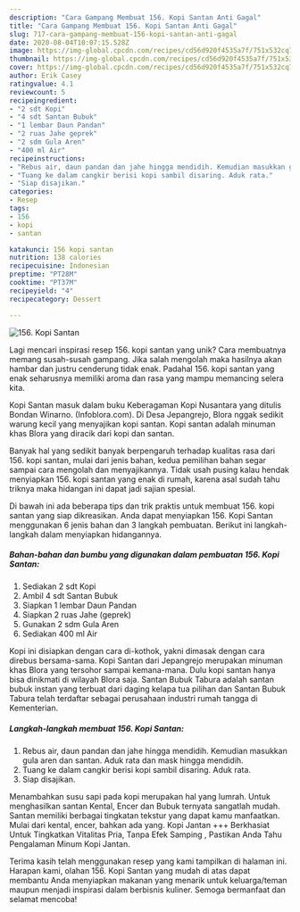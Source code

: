 ```yaml
---
description: "Cara Gampang Membuat 156. Kopi Santan Anti Gagal"
title: "Cara Gampang Membuat 156. Kopi Santan Anti Gagal"
slug: 717-cara-gampang-membuat-156-kopi-santan-anti-gagal
date: 2020-08-04T10:07:15.528Z
image: https://img-global.cpcdn.com/recipes/cd56d920f4535a7f/751x532cq70/156-kopi-santan-foto-resep-utama.jpg
thumbnail: https://img-global.cpcdn.com/recipes/cd56d920f4535a7f/751x532cq70/156-kopi-santan-foto-resep-utama.jpg
cover: https://img-global.cpcdn.com/recipes/cd56d920f4535a7f/751x532cq70/156-kopi-santan-foto-resep-utama.jpg
author: Erik Casey
ratingvalue: 4.1
reviewcount: 5
recipeingredient:
- "2 sdt Kopi"
- "4 sdt Santan Bubuk"
- "1 lembar Daun Pandan"
- "2 ruas Jahe geprek"
- "2 sdm Gula Aren"
- "400 ml Air"
recipeinstructions:
- "Rebus air, daun pandan dan jahe hingga mendidih. Kemudian masukkan gula aren dan santan. Aduk rata dan mask hingga mendidih."
- "Tuang ke dalam cangkir berisi kopi sambil disaring. Aduk rata."
- "Siap disajikan."
categories:
- Resep
tags:
- 156
- kopi
- santan

katakunci: 156 kopi santan 
nutrition: 138 calories
recipecuisine: Indonesian
preptime: "PT28M"
cooktime: "PT37M"
recipeyield: "4"
recipecategory: Dessert

---
```



![156. Kopi Santan](https://img-global.cpcdn.com/recipes/cd56d920f4535a7f/751x532cq70/156-kopi-santan-foto-resep-utama.jpg)

Lagi mencari inspirasi resep 156. kopi santan yang unik? Cara membuatnya memang susah-susah gampang. Jika salah mengolah maka hasilnya akan hambar dan justru cenderung tidak enak. Padahal 156. kopi santan yang enak seharusnya memiliki aroma dan rasa yang mampu memancing selera kita.

Kopi Santan masuk dalam buku Keberagaman Kopi Nusantara yang ditulis Bondan Winarno. (Infoblora.com). Di Desa Jepangrejo, Blora nggak sedikit warung kecil yang menyajikan kopi santan. Kopi santan adalah minuman khas Blora yang diracik dari kopi dan santan.

Banyak hal yang sedikit banyak berpengaruh terhadap kualitas rasa dari 156. kopi santan, mulai dari jenis bahan, kedua pemilihan bahan segar sampai cara mengolah dan menyajikannya. Tidak usah pusing kalau hendak menyiapkan 156. kopi santan yang enak di rumah, karena asal sudah tahu triknya maka hidangan ini dapat jadi sajian spesial.


Di bawah ini ada beberapa tips dan trik praktis untuk membuat 156. kopi santan yang siap dikreasikan. Anda dapat menyiapkan 156. Kopi Santan menggunakan 6 jenis bahan dan 3 langkah pembuatan. Berikut ini langkah-langkah dalam menyiapkan hidangannya.

<!--inarticleads1-->

##### Bahan-bahan dan bumbu yang digunakan dalam pembuatan 156. Kopi Santan:

1. Sediakan 2 sdt Kopi
1. Ambil 4 sdt Santan Bubuk
1. Siapkan 1 lembar Daun Pandan
1. Siapkan 2 ruas Jahe (geprek)
1. Gunakan 2 sdm Gula Aren
1. Sediakan 400 ml Air


Kopi ini disiapkan dengan cara di-kothok, yakni dimasak dengan cara direbus bersama-sama. Kopi Santan dari Jepangrejo merupakan minuman khas Blora yang tersohor sampai kemana-mana. Dulu kopi santan hanya bisa dinikmati di wilayah Blora saja. Santan Bubuk Tabura adalah santan bubuk instan yang terbuat dari daging kelapa tua pilihan dan Santan Bubuk Tabura telah terdaftar sebagai perusahaan industri rumah tangga di Kementerian. 

<!--inarticleads2-->

##### Langkah-langkah membuat 156. Kopi Santan:

1. Rebus air, daun pandan dan jahe hingga mendidih. Kemudian masukkan gula aren dan santan. Aduk rata dan mask hingga mendidih.
1. Tuang ke dalam cangkir berisi kopi sambil disaring. Aduk rata.
1. Siap disajikan.


Menambahkan susu sapi pada kopi merupakan hal yang lumrah. Untuk menghasilkan santan Kental, Encer dan Bubuk ternyata sangatlah mudah. Santan memiliki berbagai tingkatan tekstur yang dapat kamu manfaatkan. Mulai dari kental, encer, bahkan ada yang. Kopi Jantan +++ Berkhasiat Untuk Tingkatkan Vitalitas Pria, Tanpa Efek Samping , Pastikan Anda Tahu Pengalaman Minum Kopi Jantan. 

Terima kasih telah menggunakan resep yang kami tampilkan di halaman ini. Harapan kami, olahan 156. Kopi Santan yang mudah di atas dapat membantu Anda menyiapkan makanan yang menarik untuk keluarga/teman maupun menjadi inspirasi dalam berbisnis kuliner. Semoga bermanfaat dan selamat mencoba!
